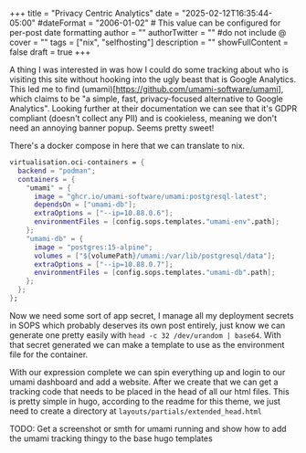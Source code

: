 +++
title = "Privacy Centric Analytics"
date = "2025-02-12T16:35:44-05:00"
#dateFormat = "2006-01-02" # This value can be configured for per-post date formatting
author = ""
authorTwitter = "" #do not include @
cover = ""
tags = ["nix", "selfhosting"]
description = ""
showFullContent = false
draft = true
+++

A thing I was interested in was how I could do some tracking about who is
visiting this site without hooking into the ugly beast that is Google Analytics.
This led me to find (umami)[https://github.com/umami-software/umami], which
claims to be "a simple, fast, privacy-focused alternative to Google Analytics".
Looking further at their documentation we can see that it's GDPR compliant
(doesn't collect any PII) and is cookieless, meaning we don't need an annoying
banner popup. Seems pretty sweet!

There's a docker compose in here that we can translate to nix.

```nix
virtualisation.oci-containers = {
  backend = "podman";
  containers = {
    "umami" = {
      image = "ghcr.io/umami-software/umami:postgresql-latest";
      dependsOn = ["umami-db"];
      extraOptions = ["--ip=10.88.0.6"];
      environmentFiles = [config.sops.templates."umami-env".path];
    };
    "umami-db" = {
      image = "postgres:15-alpine";
      volumes = ["${volumePath}/umami:/var/lib/postgresql/data"];
      extraOptions = ["--ip=10.88.0.7"];
      environmentFiles = [config.sops.templates."umami-db".path];
    };
  };
};
```

Now we need some sort of app secret, I manage all my deployment secrets in SOPS
which probably deserves its own post entirely, just know we can generate one
pretty easily with `head -c 32 /dev/urandom | base64`. With that secret
generated we can make a template to use as the environment file for the
container.

With our expression complete we can spin everything up and login to our umami
dashboard and add a website. After we create that we can get a tracking code
that needs to be placed in the head of all our html files. This is pretty simple
in hugo, according to the readme for this theme, we just need to create a
directory at `layouts/partials/extended_head.html`

TODO: Get a screenshot or smth for umami running and show how to add the umami
tracking thingy to the base hugo templates
